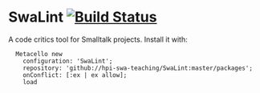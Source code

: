 SwaLint [![Build Status](https://travis-ci.org/hpi-swa-teaching/SwaLint.svg)](https://travis-ci.org/hpi-swa-teaching/SwaLint)
===================
A code critics tool for Smalltalk projects. Install it with:

```Smalltalk
  Metacello new
    configuration: 'SwaLint';
    repository: 'github://hpi-swa-teaching/SwaLint:master/packages';
    onConflict: [:ex | ex allow];
    load
```

